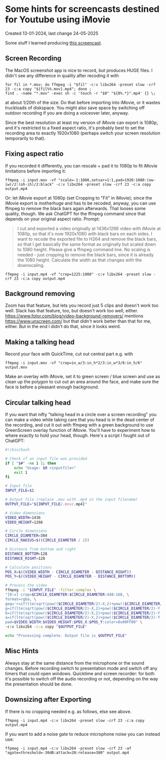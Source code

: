 # Some hints for screencasts destined for Youtube using iMovie

Created 13-01-2024, last change 24-05-2025

Some stuff I learned producing [this screencast](https://youtu.be/ubBhv2PUSEs).

## Screen Recording

The MacOS screenshot app is nice to record, but produces HUGE files. I didn't see any difference in quality after
recoding it with

    for fil in *.mov; do ffmpeg -i "$fil" -c:v libx264 -preset slow -crf 23 -c:a copy "${fil%%.mov}.mp4"; done ;
    find . -name "*.mov" -exec sh -c 'touch -r "$0" "${0%.*}".mp4' {} \;

at about 1/20th of the size. Do that before importing into iMovie, or it wastes truckloads of diskspace.
You might also save space by switching off outdoor recording if you are doing a voiceover later, anyway.

Since the best resolution at least my version of iMovie can export is 1080p, and it's restricted to a fixed aspect
ratio, it's probably best to set the recording area to exactly 1920x1080 (perhaps switch your screen resolution 
temporarily to that).

## Fixing aspect ratio

If you recorded it differently, you can rescale + pad it to 1080p to fit iMovie limitations before importing it:

    ffmpeg -i input.mov -vf "scale=-1:1080,setsar=1:1,pad=1920:1080:(ow-iw)/2:(oh-ih)/2:black" -c:v libx264 -preset slow -crf 23 -c:a copy output.mp4

Or: let iMovie export at 1080p (set Cropping to "Fit" in iMovie); since the iMovie export is motherhuge and has to be
recoded, anyway, you can use ffmpeg to remove the black bars again afterwards. That looses some quality, though.
We ask ChatGPT for the ffmpeg command since that depends on your original aspect ratio. Prompt:

> I cut and exported a video originally at 1436x1266 video with iMovie at 1080p, so that it's now 1920x1080 with black
> bars on each sides. I want to recode the exported file to H264 and remove the black bars, so that I get basically the
> same format as originally but scaled down to 1080 height. Please give a ffmpeg command line. No scaling is needed -
> just
> cropping to remove the black bars, since it is already the 1080 height. Calculate the width as that changes with the
> downscaling.

    ffmpeg -i input.mp4 -vf "crop=1225:1080" -c:v libx264 -preset slow -crf 23 -c:a copy output.mp4

## Background removing

Zoom has that feature, but lets you record just 5 clips and doesn't work too well. Slack has that feature, too, but
doesn't work too well, either.
https://www.fotor.com/blog/video-background-removers/ mentions https://www.unscreen.com/ but that didn't work better
than that for me, either. But in the end I didn't do that, since it looks weird.

## Making a talking head

Record your face with QuickTime, cut out central part e.g. with

    ffmpeg -i input.mov -vf "crop=in_w/3:in_h*2/3:in_w*3/8:in_h/6" output.mov

Make an overlay with iMovie, set it to green screen / blue screen and use as clean up the polygon to cut out an area
around the face, and make sure the face is before a pleasant enough background.

## Circular talking head

If you want that nifty "talking head in a circle over a screen recording" you can make a video while taking care that
you head is in the dead center of the recording, and cut it out with ffmpeg with a green background to use GreenScreen
overlay function of iMovie. You'll have to experiment how to where exactly to hold your head, though.
Here's a script I fought out of ChatGPT:

```bash
#!/bin/bash

# Check if an input file was provided
if [ "$#" -ne 1 ]; then
    echo "Usage: $0 <inputfile>"
    exit 1
fi

# Input file
INPUT_FILE=$1

# Output file (replace .mov with .mp4 in the input filename)
OUTPUT_FILE="${INPUT_FILE/.mov/.mp4}"

# Video dimensions
VIDEO_WIDTH=1436
VIDEO_HEIGHT=1266

# Circle dimensions
CIRCLE_DIAMETER=384
CIRCLE_RADIUS=$((CIRCLE_DIAMETER / 2))

# Distance from bottom and right
DISTANCE_BOTTOM=128
DISTANCE_RIGHT=128

# Calculate positions
POS_X=$((VIDEO_WIDTH - CIRCLE_DIAMETER - DISTANCE_RIGHT))
POS_Y=$((VIDEO_HEIGHT - CIRCLE_DIAMETER - DISTANCE_BOTTOM))

# Process the video
ffmpeg -i "$INPUT_FILE" -filter_complex \
"[0:v] crop=$CIRCLE_DIAMETER:$CIRCLE_DIAMETER:448:168, \
format=rgba, \
geq='r=if(lte(sqrt(pow(($CIRCLE_DIAMETER/2)-X,2)+pow(($CIRCLE_DIAMETER/2)-Y,2)),$CIRCLE_RADIUS),p(X,Y),0): \
g=if(lte(sqrt(pow(($CIRCLE_DIAMETER/2)-X,2)+pow(($CIRCLE_DIAMETER/2)-Y,2)),$CIRCLE_RADIUS),p(X,Y),255): \
b=if(lte(sqrt(pow(($CIRCLE_DIAMETER/2)-X,2)+pow(($CIRCLE_DIAMETER/2)-Y,2)),$CIRCLE_RADIUS),p(X,Y),0): \
a=if(lte(sqrt(pow(($CIRCLE_DIAMETER/2)-X,2)+pow(($CIRCLE_DIAMETER/2)-Y,2)),$CIRCLE_RADIUS),255,0)', \
pad=$VIDEO_WIDTH:$VIDEO_HEIGHT:$POS_X:$POS_Y:color=0x00FF00" \
-c:v libx264 -c:a copy "$OUTPUT_FILE"

echo "Processing complete. Output file is $OUTPUT_FILE"
```

## Misc Hints

Always stay at the same distance from the microphone or the sound changes.
Before recording switch to presentation mode and switch off any timers that could open windows.
Quicktime and screen recorder: for both it's possible to switch off the audio recording or not, depending on the way 
the presentation should be done.

## Downsizing after Exporting

If there is no cropping needed e.g. as follows, else see above.

    ffmpeg -i input.mp4 -c:v libx264 -preset slow -crf 23 -c:a copy output.mp4

If you want to add a noise gate to reduce microphone noise you can instead use:

    ffpmeg -i input.mp4 -c:v libx264 -preset slow -crf 23 -af "agate=threshold=-30dB:attack=20:release=300" output.mp4
